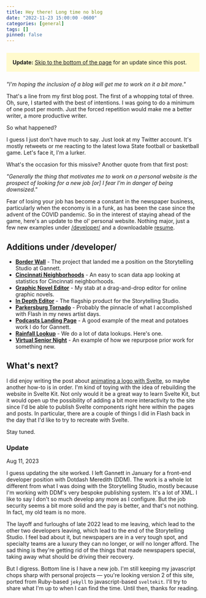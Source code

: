 ```yaml
---
title: Hey there! Long time no blog
date: "2022-11-23 15:00:00 -0600"
categories: [general]
tags: []
pinned: false
---
```


<div class="note">
  <strong>Update:</strong> <a href="#update">Skip to the bottom of the page</a> for an update since this post.
</div>

_"I'm hoping the inclusion of a blog will get me to work on it a bit more."_

That's a line from my first blog post. The first of a whopping total of three. Oh, sure, I started with the best of intentions. I was going to do a minimum of one post per month. Just the forced repetition would make me a better writer, a more productive writer.

So what happened?

I guess I just don't have much to say. Just look at my Twitter account. It's mostly retweets or me reacting to the latest Iowa State football or basketball game. Let's face it, I'm a lurker.

What's the occasion for this missive? Another quote from that first post:

_"Generally the thing that motivates me to work on a personal website is the prospect of looking for a new job [or] I fear I’m in danger of being downsized."_

Fear of losing your job has become a constant in the newspaper business, particularly when the economy is in a funk, as has been the case since the advent of the COVID pandemic. So in the interest of staying ahead of the game, here's an update to the ol' personal website. Nothing major, just a few new examples under [/developer/](/developer/) and a downloadable [resume](//craig_johnson.pdf).

## Additions under /developer/

- **[Border Wall](/developer/border-wall/)** - The project that landed me a position on the Storytelling Studio at Gannett.
- **[Cincinnati Neighborhoods](/developer/cincinnati-neighborhoods/)** - An easy to scan data app looking at statistics for Cincinnati neighborhoods.
- **[Graphic Novel Editor](/developer/graphic-novel-editor/)** - My stab at a drag-and-drop editor for online graphic novels.
- **[In Depth Editor](/developer/in-depth-editor/)** - The flagship product for the Storytelling Studio.
- **[Parkersburg Tornado](/developer/parkersburg-tornado/)** - Probably the pinnacle of what I accomplished with Flash in my news artist days.
- **[Podcasts Landing Page](/developer/podcasts-landing-page/)** - A good example of the meat and potatoes work I do for Gannett.
- **[Rainfall Lookup](/developer/rainfall-lookup/)** - We do a lot of data lookups. Here's one.
- **[Virtual Senior Night](/developer/virtual-senior-night/)** - An example of how we repurpose prior work for something new.

## What's next?

I did enjoy writing the post about [animating a logo with Svelte](/blog/animated-site-logo), so maybe another how-to is in order. I'm kind of toying with the idea of rebuilding the website in Svelte Kit. Not only would it be a great way to learn Svelte Kit, but it would open up the possibility of adding a bit more interactivity to the site since I'd be able to publish Svelte components right here within the pages and posts. In particular, there are a couple of things I did in Flash back in the day that I'd like to try to recreate with Svelte.

Stay tuned.



### <a name="update"></a>Update

<p class="post-meta">Aug 11, 2023</p>

I guess updating the site worked. I left Gannett in January for a front-end developer position with Dotdash Meredith (DDM). The work is a whole lot different from what I was doing with the Storytelling Studio, mostly because I'm working with DDM's very bespoke publishing system. It's a lot of XML. I like to say I don't so much develop any more as I configure. But the job security seems a bit more solid and the pay is better, and that's not nothing. In fact, my old team is no more.

The layoff and furloughs of late 2022 lead to me leaving, which lead to the other two developers leaving, which lead to the end of the Storytelling Studio. I feel bad about it, but newspapers are in a very tough spot, and specialty teams are a luxury they can no longer, or _will_ no longer afford. The sad thing is they're getting rid of the things that made newspapers special, taking away what should be driving their recovery.

But I digress. Bottom line is I have a new job. I'm still keeping my javascript chops sharp with personal projects — you're looking version 2 of this site, ported from Ruby-based `jekyll` to javascript-based `sveltekit`. I'll try to share what I'm up to when I can find the time. Until then, thanks for reading.

<style>
  .note {
    background-color: lemonchiffon;
    margin: 1.5rem 0;
    padding: 1rem;
  }
</style>